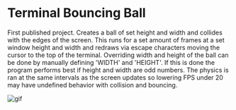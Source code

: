 # Terminal Bouncing Ball

First published project. Creates a ball of set height and width and collides with the edges of the screen. This runs for a set amount of frames at a set window height and width and redraws via escape characters moving the cursor to the top of the terminal. Overriding width and height of the ball can be done by manually defining 'WIDTH' and 'HEIGHT'. If this is done the program performs best if height and width are odd numbers. The physics is ran at the same intervals as the screen updates so lowering FPS under 20 may have undefined behavior with collision and bouncing.

![gif](https://media.giphy.com/media/Dm7PJmp2zG6MI4alhu/giphy.gif)

